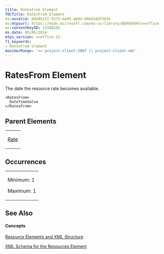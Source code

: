 ```yaml
---
title: RatesFrom Element
TOCTitle: RatesFrom Element
ms:assetid: 0da052f2-5573-4e95-a0d4-d94434df363e
ms:mtpsurl: https://msdn.microsoft.com/en-us/library/Bb968409(v=office.12)
ms:contentKeyID: 13188102
ms.date: 05/05/2014
mtps_version: v=office.12
f1_keywords:
- RatesFrom element
monikerRange: '>= project-client-2007 || project-client-odc'
---
```


# RatesFrom Element




The date the resource rate becomes available.

    <RatesFrom>
      DateTimeValue
    </RatesFrom>

## Parent Elements

<table>
<colgroup>
<col style="width: 100%" />
</colgroup>
<tbody>
<tr class="odd">
<td><p><a href="bb968716(v=office.12).md">Rate</a></p></td>
</tr>
</tbody>
</table>

## Occurrences

<table>
<colgroup>
<col style="width: 100%" />
</colgroup>
<tbody>
<tr class="odd">
<td><p>Minimum: 1</p>
<p>Maximum: 1</p></td>
</tr>
</tbody>
</table>

## See Also

#### Concepts

[Resource Elements and XML Structure](resource-elements-and-xml-structure.md)

[XML Schema for the Resources Element](xml-schema-for-the-resources-element.md)

